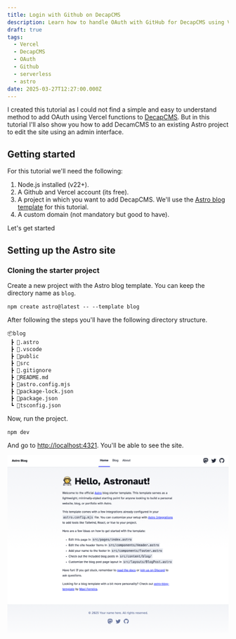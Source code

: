 ```yaml
---
title: Login with Github on DecapCMS
description: Learn how to handle OAuth with GitHub for DecapCMS using Vercel Functions
draft: true
tags:
  - Vercel
  - DecapCMS
  - OAuth
  - Github
  - serverless
  - astro
date: 2025-03-27T12:27:00.000Z
---
```

I created this tutorial as I could not find a simple and easy to understand method to add OAuth using Vercel functions to [DecapCMS](https://decapcms.org). But in this tutorial I'll also show you how to add DecamCMS to an existing Astro project to edit the site using an admin interface.

## Getting started

For this tutorial we'll need the following:

1. Node.js installed (v22+).
2. A Github and Vercel account (its free).
3. A project in which you want to add DecapCMS. We'll use the [Astro blog template](https://astro.build/themes/details/blog/) for this tutorial.
4. A custom domain (not mandatory but good to have).

Let's get started 

## Setting up the Astro site

### Cloning the starter project

Create a new project with the Astro blog template. You can keep the directory name as `blog`.

```shell
npm create astro@latest -- --template blog
```

After following the steps you'll have the following directory structure.

```
📦blog
 ┣ 📂.astro
 ┣ 📂.vscode
 ┣ 📂public
 ┣ 📂src
 ┣ 📜.gitignore
 ┣ 📜README.md
 ┣ 📜astro.config.mjs
 ┣ 📜package-lock.json
 ┣ 📜package.json
 ┗ 📜tsconfig.json
```

Now, run the project.

```shell
npm dev
```

And go to <http://localhost:4321>. You'll be able to see the site.

![](1.png)
